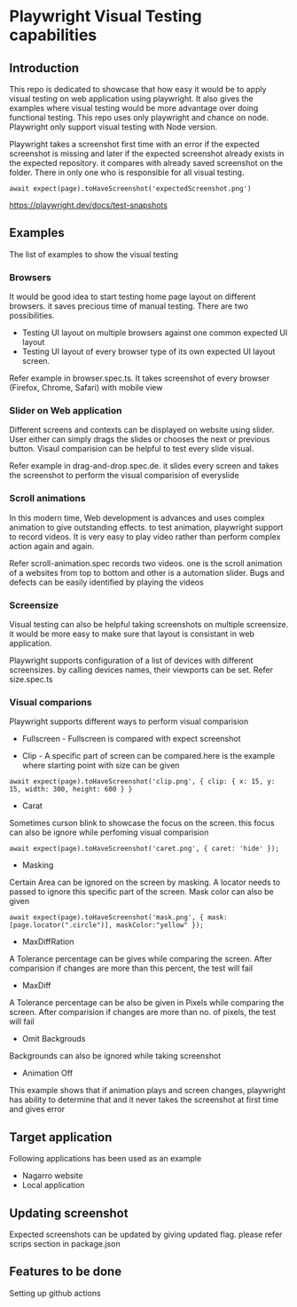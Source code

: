 # Playwright Visual Testing capabilities 

## Introduction 

This repo is dedicated to showcase that how easy it would be to apply visual testing on web application using playwright. It also gives the examples where visual testing would be more advantage over doing functional testing. This repo uses only playwright and chance on node. Playwright only support visual testing with Node version. 

Playwright takes a screenshot first time with an error if the expected screenshot is missing and later if the expected screenshot already exists in the expected repository. it compares with already saved screenshot on the folder. There in only one who is responsible for all visual testing.

```await expect(page).toHaveScreenshot('expectedScreenshot.png')```

https://playwright.dev/docs/test-snapshots

## Examples 

The list of examples to show the visual testing

### Browsers 

It would be good idea to start testing home page layout on different browsers. it saves precious time of manual testing. There are two possibilities. 

- Testing UI layout on multiple browsers against one common expected UI layout 
- Testing UI layout of every browser type of its own expected UI layout screen.  

Refer example in browser.spec.ts. It takes screenshot of every browser (Firefox, Chrome, Safari) with mobile view

### Slider on Web application 
Different screens and contexts can be displayed on website using slider. User either can simply drags the slides or chooses the next or previous button. Visaul comparision can be helpful to test every slide visual. 

Refer example in drag-and-drop.spec.de. it slides every screen and takes the screenshot to perform the visual comparision of everyslide 

### Scroll animations 
In this modern time, Web development is advances and uses complex animation to give outstanding effects. to test animation, playwright support to record videos. It is very easy to play video rather than perform complex action again and again. 

Refer scroll-animation.spec records two videos. one is the scroll animation of a websites from top to bottom and other is a automation slider. Bugs and defects can be easily identified by playing the videos 

### Screensize 
Visual testing can also be helpful taking screenshots on multiple screensize. it would be more easy to make sure that layout is consistant in web application. 

Playwright supports configuration of a list of devices with different screensizes. by calling devices names, their viewports can be set. Refer size.spec.ts 

### Visual comparions 
Playwright supports different ways to perform visual comparision 
- Fullscreen - Fullscreen is compared with expect screenshot 

- Clip - A specific part of screen can be compared.here is the example where starting point with size can be given

```await expect(page).toHaveScreenshot('clip.png', { clip: { x: 15, y: 15, width: 300, height: 600 } }```

- Carat 

Sometimes curson blink to showcase the focus on the screen. this focus can also be ignore while perfoming visual comparision 

```await expect(page).toHaveScreenshot('caret.png', { caret: 'hide' });```

- Masking 

Certain Area can be ignored on the screen by masking. A locator needs to passed to ignore this specific part of the screen. Mask color can also be given

```await expect(page).toHaveScreenshot('mask.png', { mask: [page.locator(".circle")], maskColor:"yellow" });```

- MaxDiffRation

A Tolerance percentage can be gives while comparing the screen. After comparision if changes are more than this percent, the test will fail 

- MaxDiff

A Tolerance percentage can be also be given in Pixels while comparing the screen. After comparision if changes are more than no. of pixels, the test will fail 

- Omit Backgrouds 

Backgrounds can also be ignored while taking screenshot 

- Animation Off

This example shows that if animation plays and screen changes, playwright has ability to determine that and it never takes the screenshot at first time and gives error

## Target application 

Following applications has been used as an example 
- Nagarro website 
- Local application 

## Updating screenshot 
Expected screenshots can be updated by giving updated flag. please refer scrips section in package.json 


## Features to be done 
Setting up github actions

